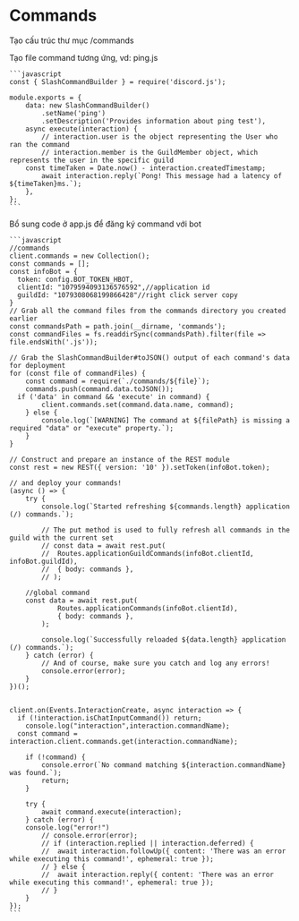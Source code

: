 # Commands

Tạo cấu trúc thư mục /commands

Tạo file command tương ứng, vd: ping.js

````
```javascript
const { SlashCommandBuilder } = require('discord.js');

module.exports = {
	data: new SlashCommandBuilder()
		.setName('ping')
		.setDescription('Provides information about ping test'),
	async execute(interaction) {
		// interaction.user is the object representing the User who ran the command
		// interaction.member is the GuildMember object, which represents the user in the specific guild
    const timeTaken = Date.now() - interaction.createdTimestamp;
		await interaction.reply(`Pong! This message had a latency of ${timeTaken}ms.`);
	},
};
```
````

Bổ sung code ở app.js để đăng ký command với bot

````
```javascript
//commands
client.commands = new Collection();
const commands = [];
const infoBot = {
  token: config.BOT_TOKEN_HBOT,
  clientId: "1079594093136576592",//application id
  guildId: "1079308068199866428"//right click server copy
}
// Grab all the command files from the commands directory you created earlier
const commandsPath = path.join(__dirname, 'commands');
const commandFiles = fs.readdirSync(commandsPath).filter(file => file.endsWith('.js'));

// Grab the SlashCommandBuilder#toJSON() output of each command's data for deployment
for (const file of commandFiles) {
	const command = require(`./commands/${file}`);
	commands.push(command.data.toJSON());
  if ('data' in command && 'execute' in command) {
		client.commands.set(command.data.name, command);
	} else {
		console.log(`[WARNING] The command at ${filePath} is missing a required "data" or "execute" property.`);
	}
}

// Construct and prepare an instance of the REST module
const rest = new REST({ version: '10' }).setToken(infoBot.token);

// and deploy your commands!
(async () => {
	try {
		console.log(`Started refreshing ${commands.length} application (/) commands.`);

		// The put method is used to fully refresh all commands in the guild with the current set
		// const data = await rest.put(
		// 	Routes.applicationGuildCommands(infoBot.clientId, infoBot.guildId),
		// 	{ body: commands },
		// );

    //global command
    const data = await rest.put(
			Routes.applicationCommands(infoBot.clientId),
			{ body: commands },
		);

		console.log(`Successfully reloaded ${data.length} application (/) commands.`);
	} catch (error) {
		// And of course, make sure you catch and log any errors!
		console.error(error);
	}
})();


client.on(Events.InteractionCreate, async interaction => {	
  if (!interaction.isChatInputCommand()) return;
	console.log("interaction",interaction.commandName);  
  const command = interaction.client.commands.get(interaction.commandName);

	if (!command) {
		console.error(`No command matching ${interaction.commandName} was found.`);
		return;
	}

	try {
		await command.execute(interaction);
	} catch (error) {
    console.log("error!")
		// console.error(error);
		// if (interaction.replied || interaction.deferred) {
		// 	await interaction.followUp({ content: 'There was an error while executing this command!', ephemeral: true });
		// } else {
		// 	await interaction.reply({ content: 'There was an error while executing this command!', ephemeral: true });
		// }
	}
});
```
````

